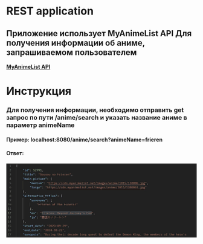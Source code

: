 # REST application
## Приложение использует MyAnimeList API Для получения информации об аниме, запрашиваемом пользователем
**[MyAnimeList API](https://myanimelist.net/apiconfig/references/api/v2)**<br>
# Инструкция
### Для получения информации, необходимо отправить get запрос по пути /anime/search и указать название аниме в параметр animeName
#### Пример: <b>localhost:8080/anime/search?animeName=frieren<b>
#### Ответ: 
![image](https://github.com/ryhail/spring-boot/blob/master/getAnimeInfo.jpg)
    
